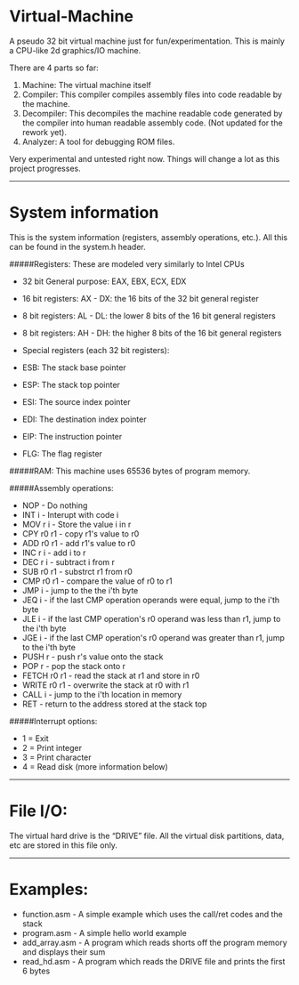 # Virtual-Machine

A pseudo 32 bit virtual machine just for fun/experimentation. This is mainly a CPU-like 2d graphics/IO machine.

There are 4 parts so far:
  1. Machine: The virtual machine itself
  2. Compiler: This compiler compiles assembly files into code readable by the machine.
  3. Decompiler: This decompiles the machine readable code generated by the compiler into human readable assembly code. (Not updated for the rework yet).
  4. Analyzer: A tool for debugging ROM files.

Very experimental and untested right now. Things will change a lot as this project progresses.

---------------------------------------------------------------------------------------------------------------------------
# System information
This is the system information (registers, assembly operations, etc.). All this can be found in the system.h header.

#####Registers:
These are modeled very similarly to Intel CPUs

  * 32 bit General purpose: EAX, EBX, ECX, EDX
  * 16 bit registers: AX - DX: the 16 bits of the 32 bit general register
  * 8 bit registers: AL - DL: the lower 8 bits of the 16 bit general registers
  * 8 bit registers: AH - DH: the higher 8 bits of the 16 bit general registers
  
  * Special registers (each 32 bit registers):
  * ESB: The stack base pointer
  * ESP: The stack top pointer
  * ESI: The source index pointer
  * EDI: The destination index pointer
  * EIP: The instruction pointer
  * FLG: The flag register
  
#####RAM:
This machine uses 65536 bytes of program memory.

#####Assembly operations:
  * NOP - Do nothing
  * INT i - Interupt with code i
  * MOV r i - Store the value i in r
  * CPY r0 r1 - copy r1's value to r0
  * ADD r0 r1 - add r1's value to r0
  * INC r i - add i to r
  * DEC r i - subtract i from r
  * SUB r0 r1 - substrct r1 from r0
  * CMP r0 r1 - compare the value of r0 to r1
  * JMP i - jump to the the i'th byte
  * JEQ i - if the last CMP operation operands were equal, jump to the i'th byte
  * JLE i - if the last CMP operation's r0 operand was less than r1, jump to the i'th byte
  * JGE i - if the last CMP operation's r0 operand was greater than r1, jump to the i'th byte
  * PUSH r - push r's value onto the stack
  * POP r - pop the stack onto r
  * FETCH r0 r1 - read the stack at r1 and store in r0
  * WRITE r0 r1 - overwrite the stack at r0 with r1
  * CALL i - jump to the i'th location in memory
  * RET - return to the address stored at the stack top
  
#####Interrupt options:
  - 1 = Exit
  - 2 = Print integer
  - 3 = Print character
  - 4 = Read disk (more information below)

---------------------------------------------------------------------------------------------------------------------------
# File I/O:
The virtual hard drive is the “DRIVE” file. All the virtual disk partitions, data, etc are stored in this file only.

---------------------------------------------------------------------------------------------------------------------------
# Examples:
* function.asm - A simple example which uses the call/ret codes and the stack
* program.asm - A simple hello world example
* add_array.asm - A program which reads shorts off the program memory and displays their sum
* read_hd.asm - A program which reads the DRIVE file and prints the first 6 bytes
